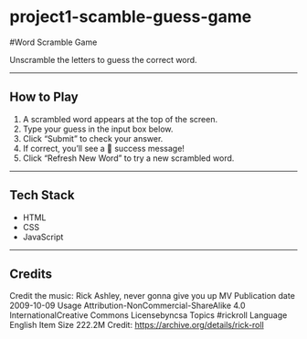 # project1-scamble-guess-game

#Word Scramble Game

Unscramble the letters to guess the correct word.

---

## How to Play

1. A scrambled word appears at the top of the screen.
2. Type your guess in the input box below.
3. Click “Submit” to check your answer.
4. If correct, you’ll see a 🎉 success message!
5. Click “Refresh New Word” to try a new scrambled word.

---

## Tech Stack

- HTML
- CSS
- JavaScript

---

## Credits

Credit the music: Rick Ashley, never gonna give you up MV
Publication date 2009-10-09
Usage Attribution-NonCommercial-ShareAlike 4.0 InternationalCreative Commons Licensebyncsa
Topics #rickroll
Language English
Item Size 222.2M
Credit: https://archive.org/details/rick-roll
